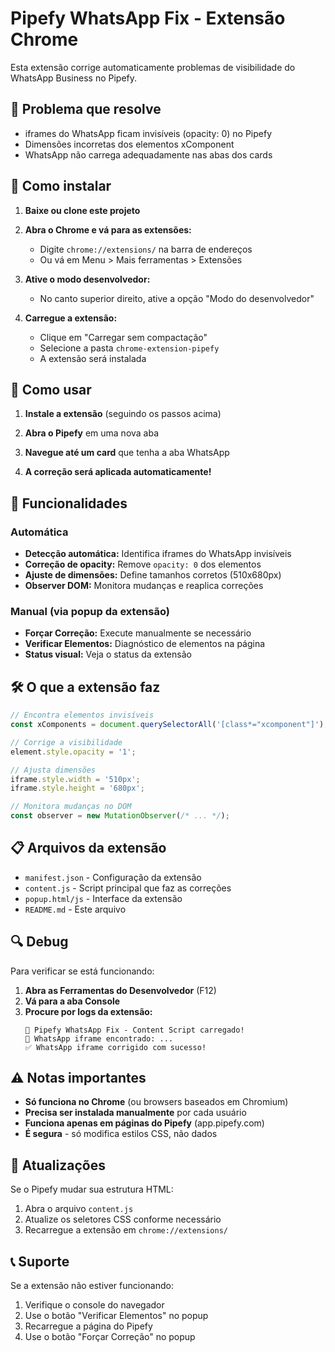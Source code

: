 # Pipefy WhatsApp Fix - Extensão Chrome

Esta extensão corrige automaticamente problemas de visibilidade do WhatsApp Business no Pipefy.

## 🎯 Problema que resolve

- iframes do WhatsApp ficam invisíveis (opacity: 0) no Pipefy
- Dimensões incorretas dos elementos xComponent
- WhatsApp não carrega adequadamente nas abas dos cards

## 🚀 Como instalar

1. **Baixe ou clone este projeto**

2. **Abra o Chrome e vá para as extensões:**
   - Digite `chrome://extensions/` na barra de endereços
   - Ou vá em Menu > Mais ferramentas > Extensões

3. **Ative o modo desenvolvedor:**
   - No canto superior direito, ative a opção "Modo do desenvolvedor"

4. **Carregue a extensão:**
   - Clique em "Carregar sem compactação"
   - Selecione a pasta `chrome-extension-pipefy`
   - A extensão será instalada

## 📱 Como usar

1. **Instale a extensão** (seguindo os passos acima)

2. **Abra o Pipefy** em uma nova aba

3. **Navegue até um card** que tenha a aba WhatsApp

4. **A correção será aplicada automaticamente!**

## 🔧 Funcionalidades

### Automática
- **Detecção automática:** Identifica iframes do WhatsApp invisíveis
- **Correção de opacity:** Remove `opacity: 0` dos elementos
- **Ajuste de dimensões:** Define tamanhos corretos (510x680px)
- **Observer DOM:** Monitora mudanças e reaplica correções

### Manual (via popup da extensão)
- **Forçar Correção:** Execute manualmente se necessário
- **Verificar Elementos:** Diagnóstico de elementos na página
- **Status visual:** Veja o status da extensão

## 🛠️ O que a extensão faz

```javascript
// Encontra elementos invisíveis
const xComponents = document.querySelectorAll('[class*="xcomponent"]');

// Corrige a visibilidade
element.style.opacity = '1';

// Ajusta dimensões
iframe.style.width = '510px';
iframe.style.height = '680px';

// Monitora mudanças no DOM
const observer = new MutationObserver(/* ... */);
```

## 📋 Arquivos da extensão

- `manifest.json` - Configuração da extensão
- `content.js` - Script principal que faz as correções
- `popup.html/js` - Interface da extensão
- `README.md` - Este arquivo

## 🔍 Debug

Para verificar se está funcionando:

1. **Abra as Ferramentas do Desenvolvedor** (F12)
2. **Vá para a aba Console**
3. **Procure por logs da extensão:**
   ```
   🚀 Pipefy WhatsApp Fix - Content Script carregado!
   📱 WhatsApp iframe encontrado: ...
   ✅ WhatsApp iframe corrigido com sucesso!
   ```

## ⚠️ Notas importantes

- **Só funciona no Chrome** (ou browsers baseados em Chromium)
- **Precisa ser instalada manualmente** por cada usuário
- **Funciona apenas em páginas do Pipefy** (app.pipefy.com)
- **É segura** - só modifica estilos CSS, não dados

## 🔄 Atualizações

Se o Pipefy mudar sua estrutura HTML:
1. Abra o arquivo `content.js`
2. Atualize os seletores CSS conforme necessário
3. Recarregue a extensão em `chrome://extensions/`

## 📞 Suporte

Se a extensão não estiver funcionando:
1. Verifique o console do navegador
2. Use o botão "Verificar Elementos" no popup
3. Recarregue a página do Pipefy
4. Use o botão "Forçar Correção" no popup